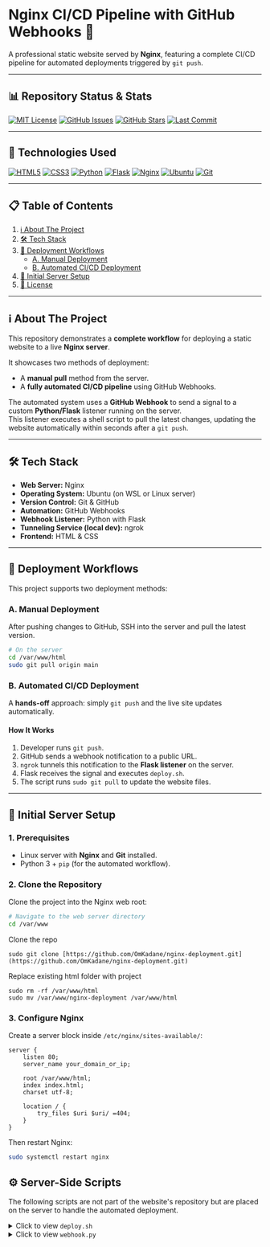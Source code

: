 # Nginx CI/CD Pipeline with GitHub Webhooks 🚀

A professional static website served by **Nginx**, featuring a complete CI/CD pipeline for automated deployments triggered by `git push`.

---

## 📊 Repository Status & Stats
[![MIT License](https://img.shields.io/badge/License-MIT-green.svg)](https://opensource.org/licenses/MIT)
[![GitHub Issues](https://img.shields.io/github/issues/OmKadane/nginx-deployment)](https://github.com/OmKadane/nginx-deployment/issues)
[![GitHub Stars](https://img.shields.io/github/stars/OmKadane/nginx-deployment)](https://github.com/OmKadane/nginx-deployment/stargazers)
[![Last Commit](https://img.shields.io/github/last-commit/OmKadane/nginx-deployment)](https://github.com/OmKadane/nginx-deployment/commits/main)

---

## 🧰 Technologies Used
[![HTML5](https://img.shields.io/badge/HTML5-E34F26?style=for-the-badge&logo=html5&logoColor=white)](https://developer.mozilla.org/en-US/docs/Web/Guide/HTML/HTML5)
[![CSS3](https://img.shields.io/badge/CSS3-1572B6?style=for-the-badge&logo=css3&logoColor=white)](https://developer.mozilla.org/en-US/docs/Web/CSS)
[![Python](https://img.shields.io/badge/Python-3776AB?style=for-the-badge&logo=python&logoColor=white)](https://www.python.org/)
[![Flask](https://img.shields.io/badge/Flask-000000?style=for-the-badge&logo=flask&logoColor=white)](https://flask.palletsprojects.com/)
[![Nginx](https://img.shields.io/badge/Nginx-009639?style=for-the-badge&logo=nginx&logoColor=white)](https://nginx.org/)
[![Ubuntu](https://img.shields.io/badge/Ubuntu-E95420?style=for-the-badge&logo=ubuntu&logoColor=white)](https://ubuntu.com/)
[![Git](https://img.shields.io/badge/Git-F05032?style=for-the-badge&logo=git&logoColor=white)](https://git-scm.com/)

---

## 📋 Table of Contents
1. [ℹ️ About The Project](#ℹ️-about-the-project)
2. [🛠️ Tech Stack](#🛠️-tech-stack)
3. [🔄 Deployment Workflows](#🔄-deployment-workflows)  
   - [A. Manual Deployment](#a-manual-deployment)  
   - [B. Automated CI/CD Deployment](#b-automated-cicd-deployment)  
4. [🚀 Initial Server Setup](#🚀-initial-server-setup)
5. [📄 License](#📄-license)

---

## ℹ️ About The Project

This repository demonstrates a **complete workflow** for deploying a static website to a live **Nginx server**.  

It showcases two methods of deployment:  
- A **manual pull** method from the server.  
- A **fully automated CI/CD pipeline** using GitHub Webhooks.  

The automated system uses a **GitHub Webhook** to send a signal to a custom **Python/Flask** listener running on the server.  
This listener executes a shell script to pull the latest changes, updating the website automatically within seconds after a `git push`.  

---

## 🛠️ Tech Stack

- **Web Server:** Nginx  
- **Operating System:** Ubuntu (on WSL or Linux server)  
- **Version Control:** Git & GitHub  
- **Automation:** GitHub Webhooks  
- **Webhook Listener:** Python with Flask  
- **Tunneling Service (local dev):** ngrok  
- **Frontend:** HTML & CSS  

---

## 🔄 Deployment Workflows

This project supports two deployment methods:

### A. Manual Deployment
After pushing changes to GitHub, SSH into the server and pull the latest version.

```bash
# On the server
cd /var/www/html
sudo git pull origin main

```

### B. Automated CI/CD Deployment

A **hands-off** approach: simply `git push` and the live site updates automatically.

#### How It Works
1.  Developer runs `git push`.
2.  GitHub sends a webhook notification to a public URL.
3.  `ngrok` tunnels this notification to the **Flask listener** on the server.
4.  Flask receives the signal and executes `deploy.sh`.
5.  The script runs `sudo git pull` to update the website files.

---
## 🚀 Initial Server Setup

### 1. Prerequisites
- Linux server with **Nginx** and **Git** installed.
- Python 3 + `pip` (for the automated workflow).

### 2. Clone the Repository
Clone the project into the Nginx web root:
```bash
# Navigate to the web server directory
cd /var/www

```
Clone the repo
```
sudo git clone [https://github.com/OmKadane/nginx-deployment.git](https://github.com/OmKadane/nginx-deployment.git)

```
Replace existing html folder with project
```
sudo rm -rf /var/www/html
sudo mv /var/www/nginx-deployment /var/www/html

```
### 3. Configure Nginx

Create a server block inside `/etc/nginx/sites-available/`:

```nginx
server {
    listen 80;
    server_name your_domain_or_ip;

    root /var/www/html;
    index index.html;
    charset utf-8;

    location / {
        try_files $uri $uri/ =404;
    }
}

```
Then restart Nginx:

```bash
sudo systemctl restart nginx

```

## ⚙️ Server-Side Scripts

The following scripts are not part of the website's repository but are placed on the server to handle the automated deployment.

<details>
<summary>Click to view <code>deploy.sh</code></summary>

This script is executed by the Python listener and is responsible for updating the website files.

```bash
#!/bin/bash
# Navigate to the website directory
cd /var/www/html
# Discard any local changes to prevent conflicts
sudo git reset --hard
# Pull the latest changes from the main branch
sudo git pull origin main

```
</details>  
<details>  
<summary>Click to view <code>webhook.py</code></summary>  

This Python Flask script runs on the server, listens for incoming webhook notifications from GitHub, and triggers the `deploy.sh` script.  

```python
</details>
import subprocess
from flask import Flask, request

app = Flask(__name__)

@app.route('/deploy', methods=['POST'])
def deploy():
    # This runs our deployment script
    subprocess.run(['/var/www/deploy.sh'])
    print("Deployment script executed.")
    return 'Deployment successful!', 200

if __name__ == '__main__':
    # The listener will run on port 9000
    app.run(host='0.0.0.0', port=9000)
</details>'''

---
### 📄 License  
Distributed under the **MIT License**. See the [LICENSE](./LICENSE) file for details.

